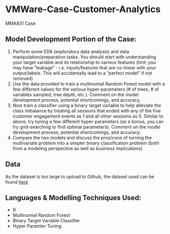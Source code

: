 # VMWare-Case-Customer-Analytics
MMA831 Case
## Model Development Portion of the Case:
1. Perform some EDA (exploratory data analysis) and data manipulation/preparation tasks. You should start with understanding your target variable and its relationship to
various features (hint: you may have “leakage” - i.e. inputs/features that are co-linear with your output/labels. This will accidentally lead to a “perfect model” if not removed)
2. Use the data provided to train a multinomial Random Forest model with a few different values for the various hyper-parameters (# of trees, # of variables sampled, tree depth, etc.). Comment on the model development process, potential shortcomings, and accuracy.
3. Now train a classifier using a binary target variable to help alleviate the class imbalance by treating all sessions that ended with any of the five customer
engagement events as 1 and all other sessions as 0. Similar to above, try tuning a few different hyper-parameters (as a bonus, you can try grid-searching to find optimal
parameters). Comment on the model development process, potential shortcomings, and accuracy.
4. Compare the two models and discuss the pros/cons of turning the multivariate problem into a simpler binary classification problem (both from a modeling perspective as well as business implications)

## Data
As the dataset is too large to upload to Github, the dataset used can be found [here](http://hrm.iimb.ernet.in/iimb/download/IMB_623.htm)

## Languages & Modelling Techniques Used:
- R
- Multinomial Random Forest
- Binary Target Variable Classifier
- Hyper Paramter Tuning
